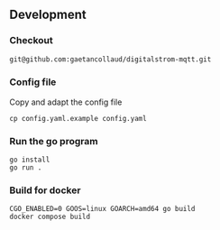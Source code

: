 ## Development

### Checkout

``` bash
git@github.com:gaetancollaud/digitalstrom-mqtt.git
```

### Config file
Copy and adapt the config file

```shell
cp config.yaml.example config.yaml
```

### Run the go program

```shell
go install
go run .
```

### Build for docker

```shell
CGO_ENABLED=0 GOOS=linux GOARCH=amd64 go build
docker compose build
```

